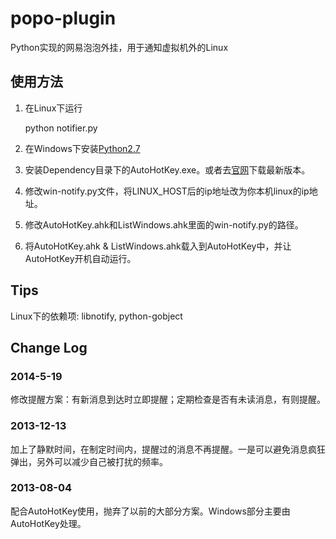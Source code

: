 popo-plugin
===========

Python实现的网易泡泡外挂，用于通知虚拟机外的Linux



## 使用方法


1. 在Linux下运行

    python notifier.py

2. 在Windows下安装[Python2.7](http://www.python.org/ftp/python/2.7.5/python-2.7.5.msi)

3. 安装Dependency目录下的AutoHotKey.exe。或者去[官网](http://www.autohotkey.com/)下载最新版本。

4. 修改win-notify.py文件，将LINUX_HOST后的ip地址改为你本机linux的ip地址。

5. 修改AutoHotKey.ahk和ListWindows.ahk里面的win-notify.py的路径。

6. 将AutoHotKey.ahk & ListWindows.ahk载入到AutoHotKey中，并让AutoHotKey开机自动运行。


## Tips
Linux下的依赖项: libnotify, python-gobject


## Change Log

### 2014-5-19
修改提醒方案：有新消息到达时立即提醒；定期检查是否有未读消息，有则提醒。

### 2013-12-13
加上了静默时间，在制定时间内，提醒过的消息不再提醒。一是可以避免消息疯狂弹出，另外可以减少自己被打扰的频率。

### 2013-08-04
配合AutoHotKey使用，抛弃了以前的大部分方案。Windows部分主要由AutoHotKey处理。
